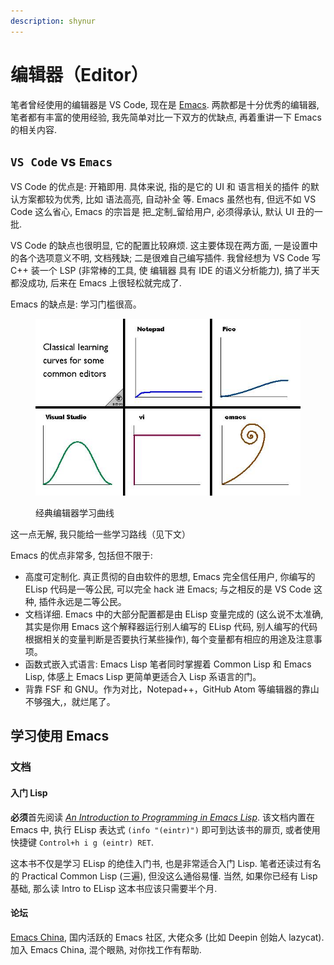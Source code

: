 ```yaml
---
description: shynur
---
```


# 编辑器（Editor）

笔者曾经使用的编辑器是 VS Code, 现在是 [Emacs](https://gnu.org/s/emacs). 两款都是十分优秀的编辑器, 笔者都有丰富的使用经验, 我先简单对比一下双方的优缺点, 再着重讲一下 Emacs 的相关内容.

## `VS Code` vs `Emacs`

VS Code 的优点是: 开箱即用. 具体来说, 指的是它的 UI 和 语言相关的插件 的默认方案都较为优秀, 比如 语法高亮, 自动补全 等. Emacs 虽然也有, 但远不如 VS Code 这么省心, Emacs 的宗旨是 把_定制_留给用户, 必须得承认, 默认 UI 丑的一批.

VS Code 的缺点也很明显, 它的配置比较麻烦. 这主要体现在两方面, 一是设置中的各个选项意义不明, 文档残缺; 二是很难自己编写插件. 我曾经想为 VS Code 写 C++ 装一个 LSP (非常棒的工具, 使 编辑器 具有 IDE 的语义分析能力), 搞了半天都没成功, 后来在 Emacs 上很轻松就完成了.

Emacs 的缺点是: 学习门槛很高。

<figure><img src="../../../../.gitbook/assets/editor-learning-curve.jpg" alt=""><figcaption><p>经典编辑器学习曲线</p></figcaption></figure>

这一点无解, 我只能给一些学习路线（见下文）

Emacs 的优点非常多, 包括但不限于:

* 高度可定制化. 真正贯彻的自由软件的思想, Emacs 完全信任用户, 你编写的 ELisp 代码是一等公民, 可以完全 hack 进 Emacs; 与之相反的是 VS Code 这种, 插件永远是二等公民。
* 文档详细. Emacs 中的大部分配置都是由 ELisp 变量完成的 (这么说不太准确, 其实是你用 Emacs 这个解释器运行别人编写的 ELisp 代码, 别人编写的代码根据相关的变量判断是否要执行某些操作), 每个变量都有相应的用途及注意事项。
* 函数式嵌入式语言: Emacs Lisp 笔者同时掌握着 Common Lisp 和 Emacs Lisp, 体感上 Emacs Lisp 更简单更适合入 Lisp 系语言的门。
* 背靠 FSF 和 GNU。作为对比，Notepad++，GitHub Atom 等编辑器的靠山不够强大,，就烂尾了。

## 学习使用 Emacs

### **文档**

#### **入门 Lisp**

**必须**首先阅读 [_An Introduction to Programming in Emacs Lisp_](https://gnu.org/s/emacs/manual/html\_node/eintr/index.html). 该文档内置在 Emacs 中, 执行 ELisp 表达式 `(info "(eintr)")` 即可到达该书的扉页, 或者使用快捷键 `Control+h i g (eintr) RET`.

这本书不仅是学习 ELisp 的绝佳入门书, 也是非常适合入门 Lisp. 笔者还读过有名的 Practical Common Lisp (三遍), 但没这么通俗易懂. 当然, 如果你已经有 Lisp 基础, 那么读 Intro to ELisp 这本书应该只需要半个月.

#### **论坛**

[Emacs China](https://emacs-china.org/), 国内活跃的 Emacs 社区, 大佬众多 (比如 Deepin 创始人 lazycat). 加入 Emacs China, 混个眼熟, 对你找工作有帮助.
